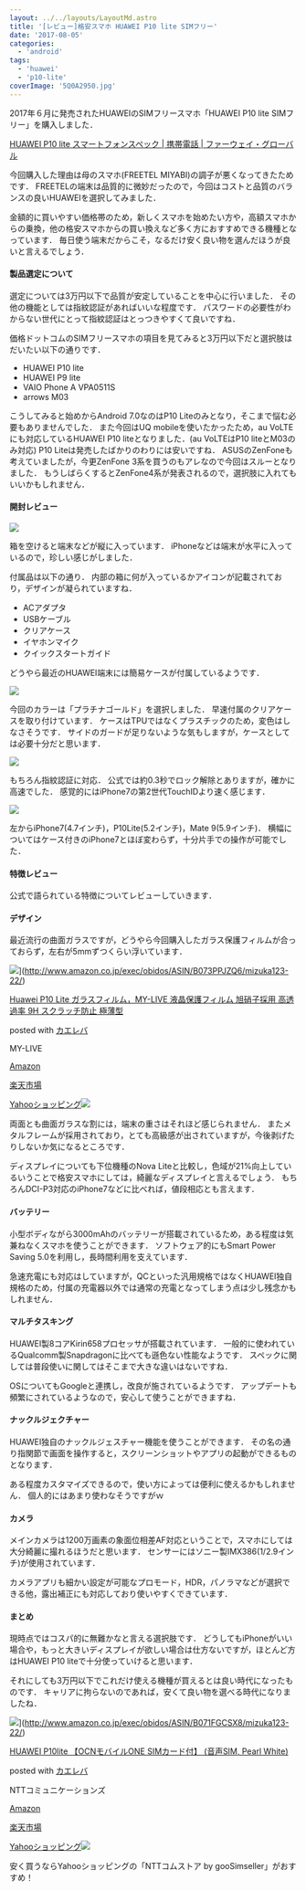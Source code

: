 ```yaml
---
layout: ../../layouts/LayoutMd.astro
title: '[レビュー]格安スマホ HUAWEI P10 lite SIMフリー'
date: '2017-08-05'
categories:
  - 'android'
tags:
  - 'huawei'
  - 'p10-lite'
coverImage: '5Q0A2950.jpg'
---
```


2017年６月に発売されたHUAWEIのSIMフリースマホ「HUAWEI P10 lite SIMフリー」を購入しました．

[HUAWEI P10 lite スマートフォンスペック \| 携帯電話 \| ファーウェイ・グローバル](https://consumer.huawei.com/jp/phones/p10-lite/specs/)

今回購入した理由は母のスマホ(FREETEL MIYABI)の調子が悪くなってきたためです． FREETELの端末は品質的に微妙だったので，今回はコストと品質のバランスの良いHUAWEIを選択してみました．

金額的に買いやすい価格帯のため，新しくスマホを始めたい方や，高額スマホからの乗換，他の格安スマホからの買い換えなど多く方におすすめできる機種となっています． 毎日使う端末だからこそ，なるだけ安く良い物を選んだほうが良いと言えるでしょう．

#### 製品選定について

選定については3万円以下で品質が安定していることを中心に行いました． その他の機能としては指紋認証があればいいな程度です． パスワードの必要性がわからない世代にとって指紋認証はとっつきやすくて良いですね．

価格ドットコムのSIMフリースマホの項目を見てみると3万円以下だと選択肢はだいたい以下の通りです．

- HUAWEI P10 lite
- HUAWEI P9 lite
- VAIO Phone A VPA0511S
- arrows M03

こうしてみると始めからAndroid 7.0なのはP10 Liteのみとなり，そこまで悩む必要もありませんでした． また今回はUQ mobileを使いたかったため，au VoLTEにも対応しているHUAWEI P10 liteとなりました．(au VoLTEはP10 liteとM03のみ対応) P10 Liteは発売したばかりのわりには安いですね． ASUSのZenFoneも考えていましたが，今更ZenFone 3系を買うのもアレなので今回はスルーとなりました． もうしばらくするとZenFone4系が発表されるので，選択肢に入れてもいいかもしれません．

#### 開封レビュー

![](/archive/images/5Q0A2948.jpg)

箱を空けると端末などが縦に入っています． iPhoneなどは端末が水平に入っているので，珍しい感じがしました．

付属品は以下の通り． 内部の箱に何が入っているかアイコンが記載されており，デザインが凝られていますね．

- ACアダプタ
- USBケーブル
- クリアケース
- イヤホンマイク
- クイックスタートガイド

どうやら最近のHUAWEI端末には簡易ケースが付属しているようです．

![](/archive/images/5Q0A2950.jpg)

今回のカラーは「プラチナゴールド」を選択しました． 早速付属のクリアケースを取り付けています． ケースはTPUではなくプラスチックのため，変色はしなさそうです． サイドのガードが足りないような気もしますが，ケースとしては必要十分だと思います．

![](/archive/images/5Q0A2951.jpg)

もちろん指紋認証に対応． 公式では約0.3秒でロック解除とありますが，確かに高速でした． 感覚的にはiPhone7の第2世代TouchIDより速く感じます．

![](/archive/images/5Q0A2956.jpg)

左からiPhone7(4.7インチ)，P10Lite(5.2インチ)，Mate 9(5.9インチ)． 横幅についてはケース付きのiPhone7とほぼ変わらず，十分片手での操作が可能でした．

#### 特徴レビュー

公式で語られている特徴についてレビューしていきます．

#### デザイン

最近流行の曲面ガラスですが，どうやら今回購入したガラス保護フィルムが合っておらず，左右が5mmずつくらい浮いています．

![](/archive/images/51Kb8kWeRTL._SL160_.jpg)](http://www.amazon.co.jp/exec/obidos/ASIN/B073PPJZQ6/mizuka123-22/)

[Huawei P10 Lite ガラスフィルム，MY-LIVE 液晶保護フィルム 旭硝子採用 高透過率 9H スクラッチ防止 極薄型](http://www.amazon.co.jp/exec/obidos/ASIN/B073PPJZQ6/mizuka123-22/)

posted with [カエレバ](http://kaereba.com)

MY-LIVE

[Amazon](http://www.amazon.co.jp/gp/search?keywords=Huawei%20P10%20Lite%20%E3%82%AC%E3%83%A9%E3%82%B9%E3%83%95%E3%82%A3%E3%83%AB%E3%83%A0%EF%BC%8CMY-LIVE%20%E6%B6%B2%E6%99%B6%E4%BF%9D%E8%AD%B7%E3%83%95%E3%82%A3%E3%83%AB%E3%83%A0%20%E6%97%AD%E7%A1%9D%E5%AD%90%E6%8E%A1%E7%94%A8%20%E9%AB%98%E9%80%8F%E9%81%8E%E7%8E%87%209H%20%E3%82%B9%E3%82%AF%E3%83%A9%E3%83%83%E3%83%81%E9%98%B2%E6%AD%A2%20%E6%A5%B5%E8%96%84%E5%9E%8B&__mk_ja_JP=%E3%82%AB%E3%82%BF%E3%82%AB%E3%83%8A&tag=mizuka123-22)

[楽天市場](https://hb.afl.rakuten.co.jp/hgc/032b53ee.4b34c5ee.0f4a541e.f440145e/?pc=http%3A%2F%2Fsearch.rakuten.co.jp%2Fsearch%2Fmall%2FHuawei%2520P10%2520Lite%2520%25E3%2582%25AC%25E3%2583%25A9%25E3%2582%25B9%25E3%2583%2595%25E3%2582%25A3%25E3%2583%25AB%25E3%2583%25A0%25EF%25BC%258CMY-LIVE%2520%25E6%25B6%25B2%25E6%2599%25B6%25E4%25BF%259D%25E8%25AD%25B7%25E3%2583%2595%25E3%2582%25A3%25E3%2583%25AB%25E3%2583%25A0%2520%25E6%2597%25AD%25E7%25A1%259D%25E5%25AD%2590%25E6%258E%25A1%25E7%2594%25A8%2520%25E9%25AB%2598%25E9%2580%258F%25E9%2581%258E%25E7%258E%2587%25209H%2520%25E3%2582%25B9%25E3%2582%25AF%25E3%2583%25A9%25E3%2583%2583%25E3%2583%2581%25E9%2598%25B2%25E6%25AD%25A2%2520%25E6%25A5%25B5%25E8%2596%2584%25E5%259E%258B%2F-%2Ff.1-p.1-s.1-sf.0-st.A-v.2%3Fx%3D0%26scid%3Daf_ich_link_urltxt%26m%3Dhttp%3A%2F%2Fm.rakuten.co.jp%2F)

[Yahooショッピング![](//ad.jp.ap.valuecommerce.com/servlet/gifbanner?sid=3066752&pid=881990642)](//ck.jp.ap.valuecommerce.com/servlet/referral?sid=3066752&pid=881990642&vc_url=http%3A%2F%2Fsearch.shopping.yahoo.co.jp%2Fsearch%3Fp%3DHuawei%2520P10%2520Lite%2520%25E3%2582%25AC%25E3%2583%25A9%25E3%2582%25B9%25E3%2583%2595%25E3%2582%25A3%25E3%2583%25AB%25E3%2583%25A0%25EF%25BC%258CMY-LIVE%2520%25E6%25B6%25B2%25E6%2599%25B6%25E4%25BF%259D%25E8%25AD%25B7%25E3%2583%2595%25E3%2582%25A3%25E3%2583%25AB%25E3%2583%25A0%2520%25E6%2597%25AD%25E7%25A1%259D%25E5%25AD%2590%25E6%258E%25A1%25E7%2594%25A8%2520%25E9%25AB%2598%25E9%2580%258F%25E9%2581%258E%25E7%258E%2587%25209H%2520%25E3%2582%25B9%25E3%2582%25AF%25E3%2583%25A9%25E3%2583%2583%25E3%2583%2581%25E9%2598%25B2%25E6%25AD%25A2%2520%25E6%25A5%25B5%25E8%2596%2584%25E5%259E%258B&vcptn=kaereba)

両面とも曲面ガラスな割には，端末の重さはそれほど感じられません． またメタルフレームが採用されており，とても高級感が出されていますが，今後剥げたりしないか気になるところです．

ディスプレイについても下位機種のNova Liteと比較し，色域が21%向上しているいうことで格安スマホにしては，綺麗なディスプレイと言えるでしょう． もちろんDCI-P3対応のiPhone7などに比べれば，値段相応とも言えます．

#### バッテリー

小型ボディながら3000mAhのバッテリーが搭載されているため，ある程度は気兼ねなくスマホを使うことができます． ソフトウェア的にもSmart Power Saving 5.0を利用し，長時間利用を支えています．

急速充電にも対応はしていますが，QCといった汎用規格ではなくHUAWEI独自規格のため，付属の充電器以外では通常の充電となってしまう点は少し残念かもしれません．

#### マルチタスキング

HUAWEI製8コアKirin658プロセッサが搭載されています． 一般的に使われているQualcomm製Snapdragonに比べても遜色ない性能なようです． スペックに関しては普段使いに関してはそこまで大きな違いはないですね．

OSについてもGoogleと連携し，改良が施されているようです． アップデートも頻繁にされているようなので，安心して使うことができますね．

#### ナックルジェクチャー

HUAWEI独自のナックルジェスチャー機能を使うことができます． その名の通り指関節で画面を操作すると，スクリーンショットやアプリの起動ができるものとなります．

ある程度カスタマイズできるので，使い方によっては便利に使えるかもしれません． 個人的にはあまり使わなそうですがｗ

#### カメラ

メインカメラは1200万画素の象面位相差AF対応ということで，スマホにしては大分綺麗に撮れるほうだと思います． センサーにはソニー製IMX386(1/2.9インチ)が使用されています．

カメラアプリも細かい設定が可能なプロモード，HDR，パノラマなどが選択できる他，露出補正にも対応しており使いやすくできています．

#### まとめ

現時点ではコスパ的に無難かなと言える選択肢です． どうしてもiPhoneがいい場合や，もっと大きいディスプレイが欲しい場合は仕方ないですが，ほとんど方はHUAWEI P10 liteで十分使っていけると思います．

それにしても3万円以下でこれだけ使える機種が買えるとは良い時代になったものです． キャリアに拘らないのであれば，安くて良い物を選べる時代になりましたね．

![](/archive/images/41oV81C6RkL._SL160_.jpg)](http://www.amazon.co.jp/exec/obidos/ASIN/B071FGCSX8/mizuka123-22/)

[HUAWEI P10lite 【OCNモバイルONE SIMカード付】 (音声SIM, Pearl White)](http://www.amazon.co.jp/exec/obidos/ASIN/B071FGCSX8/mizuka123-22/)

posted with [カエレバ](http://kaereba.com)

NTTコミュニケーションズ

[Amazon](http://www.amazon.co.jp/gp/search?keywords=HUAWEI%20P10lite%20%E3%80%90OCN%E3%83%A2%E3%83%90%E3%82%A4%E3%83%ABONE%20SIM%E3%82%AB%E3%83%BC%E3%83%89%E4%BB%98%E3%80%91%20%28%E9%9F%B3%E5%A3%B0SIM%2C%20Pearl%20White%29&__mk_ja_JP=%E3%82%AB%E3%82%BF%E3%82%AB%E3%83%8A&tag=mizuka123-22)

[楽天市場](https://hb.afl.rakuten.co.jp/hgc/032b53ee.4b34c5ee.0f4a541e.f440145e/?pc=http%3A%2F%2Fsearch.rakuten.co.jp%2Fsearch%2Fmall%2FHUAWEI%2520P10lite%2520%25E3%2580%2590OCN%25E3%2583%25A2%25E3%2583%2590%25E3%2582%25A4%25E3%2583%25ABONE%2520SIM%25E3%2582%25AB%25E3%2583%25BC%25E3%2583%2589%25E4%25BB%2598%25E3%2580%2591%2520%2528%25E9%259F%25B3%25E5%25A3%25B0SIM%252C%2520Pearl%2520White%2529%2F-%2Ff.1-p.1-s.1-sf.0-st.A-v.2%3Fx%3D0%26scid%3Daf_ich_link_urltxt%26m%3Dhttp%3A%2F%2Fm.rakuten.co.jp%2F)

[Yahooショッピング![](//ad.jp.ap.valuecommerce.com/servlet/gifbanner?sid=3066752&pid=881990642)](//ck.jp.ap.valuecommerce.com/servlet/referral?sid=3066752&pid=881990642&vc_url=http%3A%2F%2Fsearch.shopping.yahoo.co.jp%2Fsearch%3Fp%3DHUAWEI%2520P10lite%2520%25E3%2580%2590OCN%25E3%2583%25A2%25E3%2583%2590%25E3%2582%25A4%25E3%2583%25ABONE%2520SIM%25E3%2582%25AB%25E3%2583%25BC%25E3%2583%2589%25E4%25BB%2598%25E3%2580%2591%2520%2528%25E9%259F%25B3%25E5%25A3%25B0SIM%252C%2520Pearl%2520White%2529&vcptn=kaereba)

安く買うならYahooショッピングの「NTTコムストア by gooSimseller」がおすすめ！
